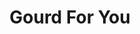 ---
layout: layouts/post.njk
tags: charcoal
title: Gourd For You
year: "2018"
featured_image: "/img/drawing1gourds.png"
materials: Charcoal
description: Still life exploring the shadows and highlights of a group of gourds.
dimensions: 19 x 25 inches
---